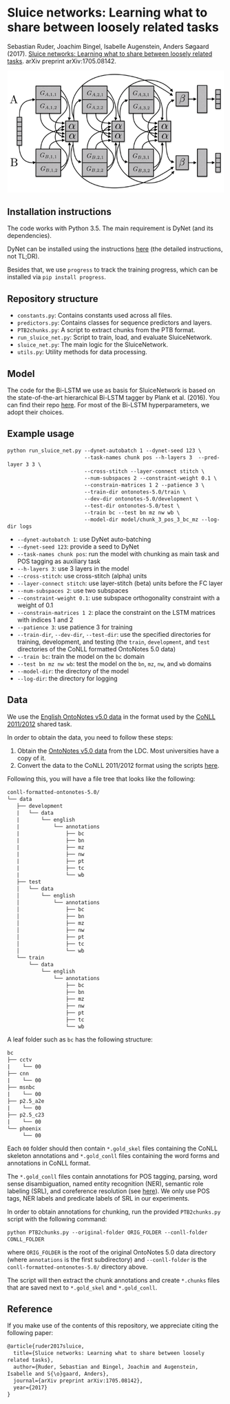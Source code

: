 # Sluice networks: Learning what to share between loosely related tasks

Sebastian Ruder, Joachim Bingel, Isabelle Augenstein, Anders Søgaard (2017). 
[Sluice networks: Learning what to share between loosely related tasks](https://arxiv.org/abs/1705.08142). 
arXiv preprint arXiv:1705.08142.

![A Sluice Network with two tasks](sluice_network.png)

## Installation instructions

The code works with Python 3.5. The main requirement is DyNet (and its 
dependencies).

DyNet can be installed using the instructions [here](http://dynet.readthedocs.io/en/latest/python.html#detailed-instructions)
(the detailed instructions, not TL;DR).

Besides that, we use `progress` to track the training progress, which can be
installed via `pip install progress`.

## Repository structure

- `constants.py`: Contains constants used across all files.
- `predictors.py`: Contains classes for sequence predictors and layers.
- `PTB2chunks.py`: A script to extract chunks from the PTB format.
- `run_sluice_net.py`: Script to train, load, and evaluate SluiceNetwork.
- `sluice_net.py`: The main logic for the SluiceNetwork.
- `utils.py`: Utility methods for data processing.

## Model

The code for the Bi-LSTM we use as basis for SluiceNetwork is based on the 
state-of-the-art hierarchical Bi-LSTM tagger by Plank et al. (2016). You can 
find their repo [here](https://github.com/bplank/bilstm-aux). For most of the 
Bi-LSTM hyperparameters, we adopt their choices.

## Example usage

```
python run_sluice_net.py --dynet-autobatch 1 --dynet-seed 123 \
                         --task-names chunk pos --h-layers 3  --pred-layer 3 3 \
                         --cross-stitch --layer-connect stitch \
                         --num-subspaces 2 --constraint-weight 0.1 \
                         --constrain-matrices 1 2 --patience 3 \
                         --train-dir ontonotes-5.0/train \
                         --dev-dir ontonotes-5.0/development \
                         --test-dir ontonotes-5.0/test \
                         --train bc --test bn mz nw wb \
                         --model-dir model/chunk_3_pos_3_bc_mz --log-dir logs
```

- `--dynet-autobatch 1`: use DyNet auto-batching
- `--dynet-seed 123`: provide a seed to DyNet
- `--task-names chunk pos`: run the model with chunking as main task and POS 
tagging as auxiliary task
- `--h-layers 3`: use 3 layers in the model
- `--cross-stitch`: use cross-stitch (alpha) units
- `--layer-connect stitch`: use layer-stitch (beta) units before the FC layer
- `--num-subspaces 2`: use two subspaces
- `--constraint-weight 0.1`: use subspace orthogonality constraint with a 
weight of 0.1
- `--constrain-matrices 1 2`: place the constraint on the LSTM matrices with 
indices 1 and 2
- `--patience 3`: use patience 3 for training
- `--train-dir`, `--dev-dir`, `--test-dir`: use the specified directories for
training, development, and testing (the `train`, `development`, and `test` 
directories of the CoNLL formatted OntoNotes 5.0 data)
- `--train bc`: train the model on the `bc` domain
- `--test bn mz nw wb`: test the model on the `bn`, `mz`, `nw`, and `wb` domains
- `--model-dir`: the directory of the model
- `--log-dir`: the directory for logging

## Data

We use the [English OntoNotes v5.0 data](https://catalog.ldc.upenn.edu/ldc2013t19)
in the format used by the [CoNLL 2011/2012](http://conll.cemantix.org/2012/introduction.html)
shared task.

In order to obtain the data, you need to follow these steps:
1. Obtain the [OntoNotes v5.0 data](https://catalog.ldc.upenn.edu/ldc2013t19)
from the LDC. Most universities have a copy of it.
2. Convert the data to the CoNLL 2011/2012 format using the scripts [here](http://cemantix.org/data/ontonotes.html).

Following this, you will have a file tree that looks like the following:
```
conll-formatted-ontonotes-5.0/
└── data
   ├── development
   |   └── data
   |       └── english
   |           └── annotations
   |               ├── bc
   |               ├── bn
   |               ├── mz
   |               ├── nw
   |               ├── pt
   |               ├── tc
   |               └── wb
   ├── test
   │   └── data
   │       └── english
   │           └── annotations
   │               ├── bc
   │               ├── bn
   │               ├── mz
   │               ├── nw
   │               ├── pt
   │               ├── tc
   │               └── wb
   └── train
       └── data
           └── english
               └── annotations
                   ├── bc
                   ├── bn
                   ├── mz
                   ├── nw
                   ├── pt
                   ├── tc
                   └── wb
```

A leaf folder such as `bc` has the following structure:

```
bc
├── cctv
|    └── 00
├── cnn
|    └── 00
├── msnbc
|    └── 00
├── p2.5_a2e
|    └── 00
├── p2.5_c23
|    └── 00
└── phoenix
     └── 00
```

Each `00` folder should then contain `*.gold_skel` files containing the CoNLL
skeleton annotations and `*.gold_conll` files containing the word forms and
annotations in CoNLL format.

The `*.gold_conll` files contain annotations for POS tagging, parsing,
word sense disambiguation, named entity recognition (NER), semantic role 
labeling (SRL), and coreference resolution (see
[here](http://cemantix.org/data/ontonotes.html)).
We only use POS tags, NER labels and predicate labels of SRL in our
experiments.

In order to obtain annotations for chunking, run the provided `PTB2chunks.py`
script with the following command:
```
python PTB2chunks.py --original-folder ORIG_FOLDER --conll-folder CONLL_FOLDER
```
where `ORIG_FOLDER` is the root of the original OntoNotes 5.0 data directory 
(where `annotations` is the first subdirectory) and `--conll-folder` is the
`conll-formatted-ontonotes-5.0/` directory above. 

The script will then extract the chunk annotations and create `*.chunks` files
that are saved next to `*.gold_skel` and `*.gold_conll`.

## Reference

If you make use of the contents of this repository, we appreciate citing the following paper:

```
@article{ruder2017sluice,
  title={Sluice networks: Learning what to share between loosely related tasks},
  author={Ruder, Sebastian and Bingel, Joachim and Augenstein, Isabelle and S{\o}gaard, Anders},
  journal={arXiv preprint arXiv:1705.08142},
  year={2017}
}
```
